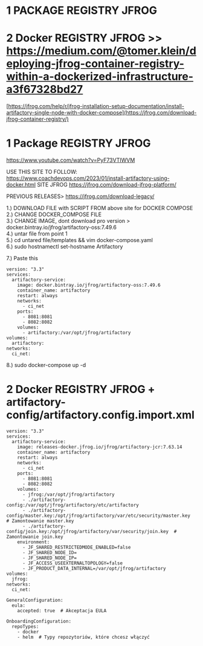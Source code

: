 # 1 PACKAGE REGISTRY JFROG  
# 2 Docker REGISTRY JFROG >> https://medium.com/@tomer.klein/deploying-jfrog-container-registry-within-a-dockerized-infrastructure-a3f67328bd27  



[https://jfrog.com/help/r/jfrog-installation-setup-documentation/install-artifactory-single-node-with-docker-compose](https://jfrog.com/download-jfrog-container-registry/)


# 1 Package REGISTRY JFROG

https://www.youtube.com/watch?v=PyF73VTIWVM  

USE THIS SITE TO FOLLOW: https://www.coachdevops.com/2023/01/install-artifactory-using-docker.html
SITE JFROG
https://jfrog.com/download-jfrog-platform/


PREVIOUS RELEASES> https://jfrog.com/download-legacy/

1.) DOWNLOAD FILE with SCRIPT FROM above site for DOCKER COMPOSE  
2.) CHANGE DOCKER_COMPOSE FILE  
3.) CHANGE IMAGE, dont download pro version > docker.bintray.io/jfrog/artifactory-oss:7.49.6  
4.) untar file from point 1  
5.) cd untared file/templates && vim docker-compose.yaml  
6.) sudo hostnamectl set-hostname Artifactory  

7.) Paste this
```
version: "3.3"  
services:  
  artifactory-service:  
    image: docker.bintray.io/jfrog/artifactory-oss:7.49.6  
    container_name: artifactory  
    restart: always  
    networks:  
      - ci_net  
    ports:  
      - 8081:8081  
      - 8082:8082  
    volumes:  
      - artifactory:/var/opt/jfrog/artifactory  
volumes:  
  artifactory:  
networks:  
  ci_net:  
```

8.) sudo docker-compose up -d   

# 2 Docker REGISTRY JFROG + artifactory-config/artifactory.config.import.xml
```
version: "3.3"
services:
  artifactory-service:
    image: releases-docker.jfrog.io/jfrog/artifactory-jcr:7.63.14
    container_name: artifactory
    restart: always
    networks:
      - ci_net
    ports:
      - 8081:8081
      - 8082:8082
    volumes:
      - jfrog:/var/opt/jfrog/artifactory
      - ./artifactory-config:/var/opt/jfrog/artifactory/etc/artifactory
      - ./artifactory-config/master.key:/opt/jfrog/artifactory/var/etc/security/master.key  # Zamontowanie master.key
      - ./artifactory-config/join.key:/opt/jfrog/artifactory/var/security/join.key  # Zamontowanie join.key
    environment:
      - JF_SHARED_RESTRICTEDMODE_ENABLED=false
      - JF_SHARED_NODE_ID=
      - JF_SHARED_NODE_IP=
      - JF_ACCESS_USEEXTERNALTOPOLOGY=false
      - JF_PRODUCT_DATA_INTERNAL=/var/opt/jfrog/artifactory
volumes:
  jfrog:
networks:
  ci_net:
```

```
GeneralConfiguration: 
  eula: 
    accepted: true  # Akceptacja EULA
    
OnboardingConfiguration:
  repoTypes:
    - docker
    - helm  # Typy repozytoriów, które chcesz włączyć
```
